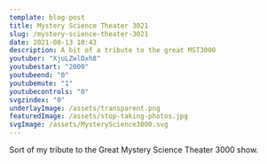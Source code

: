 ```yaml
---
template: blog-post
title: Mystery Science Theater 3021
slug: /mystery-science-theater-3021
date: 2021-08-13 10:43
description: A bit of a tribute to the great MST3000
youtuber: "XjuLZwlDxh8"
youtubestart: "2000"
youtubeend: "0"
youtubemute: "1"
youtubecontrols: "0"
svgzindex: "0"
underlayImage: /assets/transparent.png
featuredImage: /assets/stop-taking-photos.jpg
svgImage: /assets/MysteryScience3000.svg
---
```

Sort of my tribute to the Great Mystery Science Theater 3000 show. 



 

<!-- XjuLZwlDxh8 -->